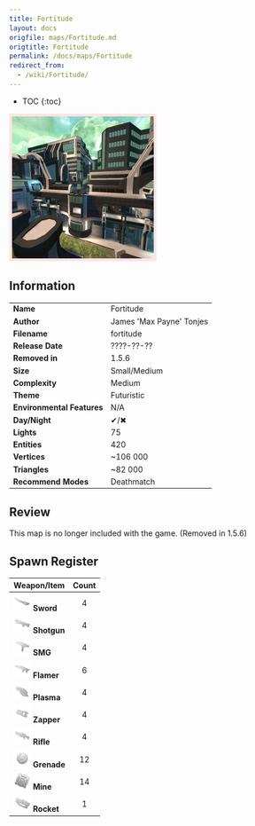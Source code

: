 ```yaml
---
title: Fortitude
layout: docs
origfile: maps/Fortitude.md
origtitle: Fortitude
permalink: /docs/maps/Fortitude
redirect_from:
  - /wiki/Fortitude/
---
```

* TOC
{:toc}
<img style='border:5px solid #ffe0e0e0' src="../images/maps/fortitude.png" width="256px" />

## Information

|                            |                          |
|----------------------------|--------------------------|
| **Name**                   | Fortitude                |
| **Author**                 | James 'Max Payne' Tonjes |
| **Filename**               | fortitude                |
| **Release Date**           | ????-??-??               |
| **Removed in**             | 1.5.6                    |
| **Size**                   | Small/Medium             |
| **Complexity**             | Medium                   |
| **Theme**                  | Futuristic               |
| **Environmental Features** | N/A                      |
| **Day/Night**              | ✔/✖                      |
| **Lights**                 | 75                       |
| **Entities**               | 420                      |
| **Vertices**               | ~106 000                 |
| **Triangles**              | ~82 000                  |
| **Recommend Modes**        | Deathmatch               |

## Review

This map is no longer included with the game. (Removed in 1.5.6)

## Spawn Register

| Weapon/Item                                                         | Count |
|---------------------------------------------------------------------|:-----:|
| <img src="../images/weapons/sword.png" width="32px"/> **Sword**     |   4   |
| <img src="../images/weapons/shotgun.png" width="32px"/> **Shotgun** |   4   |
| <img src="../images/weapons/smg.png" width="32px"/> **SMG**         |   4   |
| <img src="../images/weapons/flamer.png" width="32px"/> **Flamer**   |   6   |
| <img src="../images/weapons/plasma.png" width="32px"/> **Plasma**   |   4   |
| <img src="../images/weapons/zapper.png" width="32px"/> **Zapper**   |   4   |
| <img src="../images/weapons/rifle.png" width="32px"/> **Rifle**     |   4   |
| <img src="../images/weapons/grenade.png" width="32px"/> **Grenade** |  12   |
| <img src="../images/weapons/mine.png" width="32px"/> **Mine**       |  14   |
| <img src="../images/weapons/rocket.png" width="32px"/> **Rocket**   |   1   |
